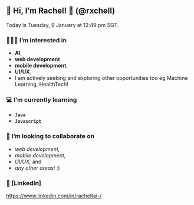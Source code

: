 ## 👋 Hi, I’m Rachel! 🤩 (@rxchell)
Today is Tuesday, 9 January at 12:49 pm SGT.

### 👩🏻‍💻 I’m interested in 
- **AI**,
- **web development**
- **mobile development**,
- **UI/UX**.
- I am actively seeking and exploring other opportunities too eg Machine Learning, HealthTech!

### 💻 I’m currently learning 
- **`Java`**
- **`Javascript`**

### 💞️ I’m looking to collaborate on 
- _web development,_
- _mobile development,_
- _UI/UX,_ and
- _any other areas_! :)

### 💬 [LinkedIn] 
https://www.linkedin.com/in/racheltai-/

<!---
rxchell/rxchell is a ✨ special ✨ repository because its `README.md` (this file) appears on the GitHub profile.